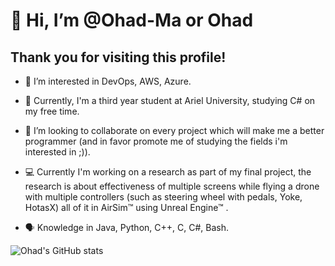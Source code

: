 # 👋 Hi, I’m @Ohad-Ma or Ohad
## Thank you for visiting this profile!

- 👀 I’m interested in DevOps, AWS, Azure.
- 🌱 Currently, I'm a third year student at Ariel University, studying C# on my free time.
- 💞️ I’m looking to collaborate on every project which will make me a better programmer (and in favor promote me of studying the fields i'm interested in ;)).
- :computer: Currently I'm working on a research as part of my final project, the research is about effectiveness of multiple screens while flying a drone with multiple                      controllers (such as steering wheel with pedals, Yoke, HotasX) all of it in AirSim™ using Unreal Engine™ . 

- 🗣️ Knowledge in Java, Python, C++, C, C#, Bash.

![Ohad's GitHub stats](https://github-readme-stats.vercel.app/api?username=ohad-ma&show_icons=true&theme=radical)


<!---
Ohad-Ma/Ohad-Ma is a ✨ special ✨ repository because its `README.md` (this file) appears on your GitHub profile.
